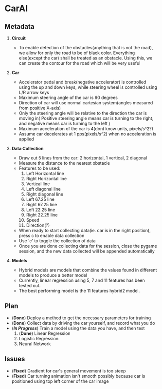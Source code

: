 # CarAI

## Metadata

 1. **Circuit**

	- To enable detection of the obstacles(anything that is not the road), we allow for only the road to be of black color. Everything else(except the car) shall be treated as an obstacle. Using this, we can create the contour for the road which will be very useful

 2. **Car**
	
	- Accelerator pedal and break(negative accelerator) is controlled using the up and down keys, while steering wheel is controlled using L/R arrow keys 
	- Maximum steering angle of the car is 60 degrees
	- Direction of car will use normal cartesian system(angles measured from positive X-axis)
	- Only the steering angle will be relative to the direction the car is moving in( Positive steering angle means car is turning to the right, and negative means car is turning to the left )
	- Maximum acceleration of the car is 4(dont know units, pixels/s^2?)
	- Assume car decelerates at 1 pps(pixels/s^2) when no acceleration is applied

3. **Data Collection**

	- Draw out 5 lines from the car: 2 horizontal, 1 vertical, 2 diagonal
	- Measure the distance to the nearest obstacle
	- Features to be used:
		1. Left Horizontal line
		2. Right Horizontal line
		3. Vertical line
		4. Left diagonal line
		5. Right diagonal line
		6. Left 67.25 line
		7. Right 67.25 line
		8. Left 22.25 line
		9. Right 22.25 line
		10. Speed
		11. Direction(?)
	- When ready to start collecting data(ie. car is in the right position), press c to enable data collection
	- Use 'c' to toggle the collection of data
	- Once you are done collecting data for the session, close the pygame session, and the new data collected will be appended automatically	

4. **Models**
	
	- Hybrid models are models that combine the values found in different models to produce a better model
	- Currently, linear regression using 5, 7 and 11 features has been tested out.
	- The best performing model is the 11 features hybrid2 model.

## Plan

- (**Done**) Deploy a method to get the necessary parameters for training
- (**Done**) Collect data by driving the car yourself, and record what you do
- (***In Progress***) Train a model using the data you have, and then test
	1. (**Done**) Linear Regression
	2. Logistic Regression
	3. Neural Network

## Issues

- (**Fixed**) Gradient for car's general movement is too steep
- (**Fixed**) Car turning animation isn't smooth possibly because car is positioned using top left corner of the car image 	

